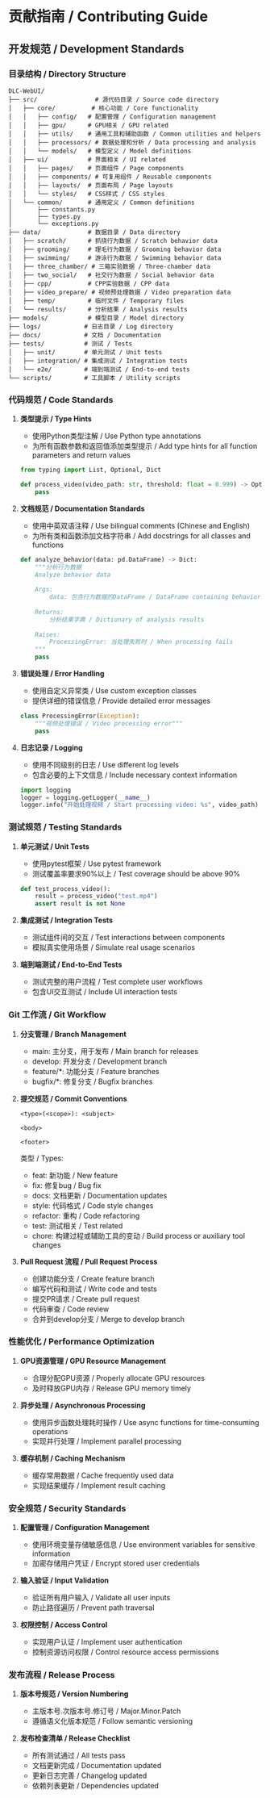 # 贡献指南 / Contributing Guide

## 开发规范 / Development Standards

### 目录结构 / Directory Structure
```
DLC-WebUI/
├── src/                # 源代码目录 / Source code directory
│   ├── core/          # 核心功能 / Core functionality
│   │   ├── config/   # 配置管理 / Configuration management
│   │   ├── gpu/      # GPU相关 / GPU related
│   │   ├── utils/    # 通用工具和辅助函数 / Common utilities and helpers
│   │   ├── processors/ # 数据处理和分析 / Data processing and analysis
│   │   └── models/   # 模型定义 / Model definitions
│   ├── ui/           # 界面相关 / UI related
│   │   ├── pages/    # 页面组件 / Page components
│   │   ├── components/ # 可复用组件 / Reusable components
│   │   ├── layouts/  # 页面布局 / Page layouts
│   │   └── styles/   # CSS样式 / CSS styles
│   └── common/       # 通用定义 / Common definitions
│       ├── constants.py
│       ├── types.py
│       └── exceptions.py
├── data/             # 数据目录 / Data directory
│   ├── scratch/      # 抓挠行为数据 / Scratch behavior data
│   ├── grooming/     # 理毛行为数据 / Grooming behavior data
│   ├── swimming/     # 游泳行为数据 / Swimming behavior data
│   ├── three_chamber/ # 三箱实验数据 / Three-chamber data
│   ├── two_social/   # 社交行为数据 / Social behavior data
│   ├── cpp/          # CPP实验数据 / CPP data
│   ├── video_prepare/ # 视频预处理数据 / Video preparation data
│   ├── temp/         # 临时文件 / Temporary files
│   └── results/      # 分析结果 / Analysis results
├── models/           # 模型目录 / Model directory
├── logs/            # 日志目录 / Log directory
├── docs/            # 文档 / Documentation
├── tests/           # 测试 / Tests
│   ├── unit/        # 单元测试 / Unit tests
│   ├── integration/ # 集成测试 / Integration tests
│   └── e2e/         # 端到端测试 / End-to-end tests
└── scripts/         # 工具脚本 / Utility scripts
```

### 代码规范 / Code Standards

1. **类型提示 / Type Hints**
   - 使用Python类型注解 / Use Python type annotations
   - 为所有函数参数和返回值添加类型提示 / Add type hints for all function parameters and return values
   ```python
   from typing import List, Optional, Dict
   
   def process_video(video_path: str, threshold: float = 0.999) -> Optional[Dict]:
       pass
   ```

2. **文档规范 / Documentation Standards**
   - 使用中英双语注释 / Use bilingual comments (Chinese and English)
   - 为所有类和函数添加文档字符串 / Add docstrings for all classes and functions
   ```python
   def analyze_behavior(data: pd.DataFrame) -> Dict:
       """分析行为数据
       Analyze behavior data
       
       Args:
           data: 包含行为数据的DataFrame / DataFrame containing behavior data
           
       Returns:
           分析结果字典 / Dictionary of analysis results
       
       Raises:
           ProcessingError: 当处理失败时 / When processing fails
       """
       pass
   ```

3. **错误处理 / Error Handling**
   - 使用自定义异常类 / Use custom exception classes
   - 提供详细的错误信息 / Provide detailed error messages
   ```python
   class ProcessingError(Exception):
       """视频处理错误 / Video processing error"""
       pass
   ```

4. **日志记录 / Logging**
   - 使用不同级别的日志 / Use different log levels
   - 包含必要的上下文信息 / Include necessary context information
   ```python
   import logging
   logger = logging.getLogger(__name__)
   logger.info("开始处理视频 / Start processing video: %s", video_path)
   ```

### 测试规范 / Testing Standards

1. **单元测试 / Unit Tests**
   - 使用pytest框架 / Use pytest framework
   - 测试覆盖率要求90%以上 / Test coverage should be above 90%
   ```python
   def test_process_video():
       result = process_video("test.mp4")
       assert result is not None
   ```

2. **集成测试 / Integration Tests**
   - 测试组件间的交互 / Test interactions between components
   - 模拟真实使用场景 / Simulate real usage scenarios

3. **端到端测试 / End-to-End Tests**
   - 测试完整的用户流程 / Test complete user workflows
   - 包含UI交互测试 / Include UI interaction tests

### Git 工作流 / Git Workflow

1. **分支管理 / Branch Management**
   - main: 主分支，用于发布 / Main branch for releases
   - develop: 开发分支 / Development branch
   - feature/*: 功能分支 / Feature branches
   - bugfix/*: 修复分支 / Bugfix branches

2. **提交规范 / Commit Conventions**
   ```
   <type>(<scope>): <subject>

   <body>

   <footer>
   ```
   类型 / Types:
   - feat: 新功能 / New feature
   - fix: 修复bug / Bug fix
   - docs: 文档更新 / Documentation updates
   - style: 代码格式 / Code style changes
   - refactor: 重构 / Code refactoring
   - test: 测试相关 / Test related
   - chore: 构建过程或辅助工具的变动 / Build process or auxiliary tool changes

3. **Pull Request 流程 / Pull Request Process**
   - 创建功能分支 / Create feature branch
   - 编写代码和测试 / Write code and tests
   - 提交PR请求 / Create pull request
   - 代码审查 / Code review
   - 合并到develop分支 / Merge to develop branch

### 性能优化 / Performance Optimization

1. **GPU资源管理 / GPU Resource Management**
   - 合理分配GPU资源 / Properly allocate GPU resources
   - 及时释放GPU内存 / Release GPU memory timely

2. **异步处理 / Asynchronous Processing**
   - 使用异步函数处理耗时操作 / Use async functions for time-consuming operations
   - 实现并行处理 / Implement parallel processing

3. **缓存机制 / Caching Mechanism**
   - 缓存常用数据 / Cache frequently used data
   - 实现结果缓存 / Implement result caching

### 安全规范 / Security Standards

1. **配置管理 / Configuration Management**
   - 使用环境变量存储敏感信息 / Use environment variables for sensitive information
   - 加密存储用户凭证 / Encrypt stored user credentials

2. **输入验证 / Input Validation**
   - 验证所有用户输入 / Validate all user inputs
   - 防止路径遍历 / Prevent path traversal

3. **权限控制 / Access Control**
   - 实现用户认证 / Implement user authentication
   - 控制资源访问权限 / Control resource access permissions

### 发布流程 / Release Process

1. **版本号规范 / Version Numbering**
   - 主版本号.次版本号.修订号 / Major.Minor.Patch
   - 遵循语义化版本规范 / Follow semantic versioning

2. **发布检查清单 / Release Checklist**
   - 所有测试通过 / All tests pass
   - 文档更新完成 / Documentation updated
   - 更新日志完善 / Changelog updated
   - 依赖列表更新 / Dependencies updated 